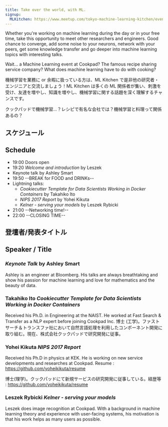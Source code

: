 ```yaml
---
title: Take over the world, with ML.
signup:
  MLKitchen: https://www.meetup.com/tokyo-machine-learning-kitchen/events/247076882/
---
```


Whether you're working on machine learning during the day or in your free time, take this opportunity to meet other researchers and engineers. Good chance to converge, add some noise to your neurons, network with your peers, get some knowledge transfer and go deeper into machine learning topics with interesting talks.

Wait... a Machine Learning event at Cookpad? The famous recipe sharing service company? What does machine learning have to do with cooking?

機械学習を業務に or 余暇に扱っている方は、ML Kitchen で是非他の研究者・エンジニアと交流しましょう！ML Kitchen は多くの ML 関係者が集い、刺激を受け、友達を増やし、知識を増やし、機械学習に関する話題を深く理解するチャンスです。

クックパッドで機械学習...？レシピで有名な会社では？機械学習と料理って関係あるの？

## スケジュール
## Schedule

- 19:00 Doors open
- 19:20 *Welcome and introduction* by Leszek
- Keynote talk by Ashley Smart
- 19:50 --BREAK for FOOD and DRINKs--
- Lightning talks:
  - *Cookiecutter Template for Data Scientists Working in Docker Containers* by Takahiko Ito
  - *NIPS 2017 Report* by Yohei Kikuta
  - *Kelner - serving your models* by Leszek Rybicki
- 21:00 --Networking time!--
- 22:00 --CLOSING TIME--

## 登壇者/発表タイトル 
## Speaker / Title

###  *Keynote Talk* by Ashley Smart

Ashley is an engineer at Bloomberg. His talks are always breathtaking and show his passion for machine learning and love for mathematics and the beauty of data.

### Takahiko Ito *Cookiecutter Template for Data Scientists Working in Docker Containers*
Received his Ph.D. in Engineering at the NAIST. He worked at Fast Search & Transfer as a NLP expert before joining Cookpad Inc.
博士 (工学)。ファストサーチ＆トランスファ社において自然言語処理を利用したコンポーネント開発に取り組む。現在、株式会社クックパッドで研究開発に従事。

### Yohei Kikuta *NIPS 2017 Report*
Received his Ph.D in physics at KEK. He is working on new service developments and researches at Cookpad. Resume : https://github.com/yoheikikuta/resume

博士(理学)。クックパッドにて新規サービスの研究開発に従事している。経歴等 : https://github.com/yoheikikuta/resume

### Leszek Rybicki *Kelner - serving your models*

Leszek does image recognition at Cookpad. With a background in machine learning theory and experience with user-facing systems, his motivation is that his work helps as many users as possible.
